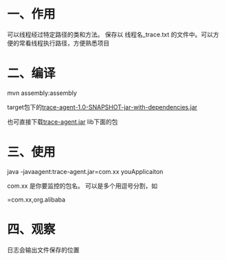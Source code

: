 # 一、作用
可以线程经过特定路径的类和方法。 保存以 线程名_trace.txt 的文件中。可以方便的常看线程执行路径，方便熟悉项目

# 二、编译

mvn assembly:assembly

target包下的[trace-agent-1.0-SNAPSHOT-jar-with-dependencies.jar](target%2Ftrace-agent-1.0-SNAPSHOT-jar-with-dependencies.jar)

也可直接下载[trace-agent.jar](lib%2Ftrace-agent.jar) lib下面的包

# 三、使用

java -javaagent:trace-agent.jar=com.xx youApplicaiton

com.xx 是你要监控的包名。 可以是多个用逗号分割，如

=com.xx,org.alibaba

# 四、观察
日志会输出文件保存的位置




